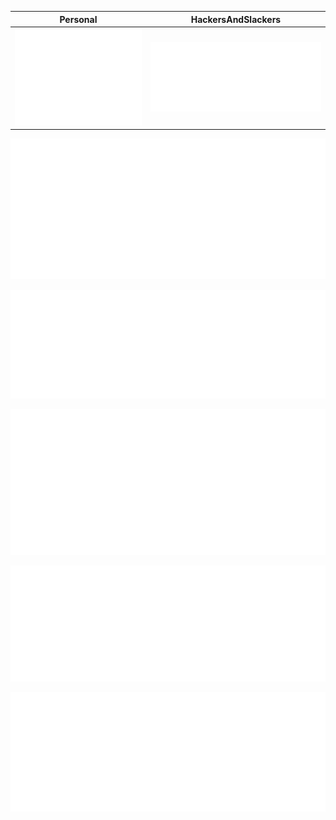 | Personal | HackersAndSlackers |
| ----------- | ----------- |
| ![Metrics](/metrics.base.svg) | ![Metrics](/metrics.organization.svg) |

![Calendar](/metrics.plugin.calendar.svg)

![Languages](metrics.plugin.languages.details.svg)

![Collaboration](metrics.plugin.followup.user.svg)

![Stargazers](metrics.plugin.stargazers.svg)

![RSS](metrics.plugin.rss.svg)
